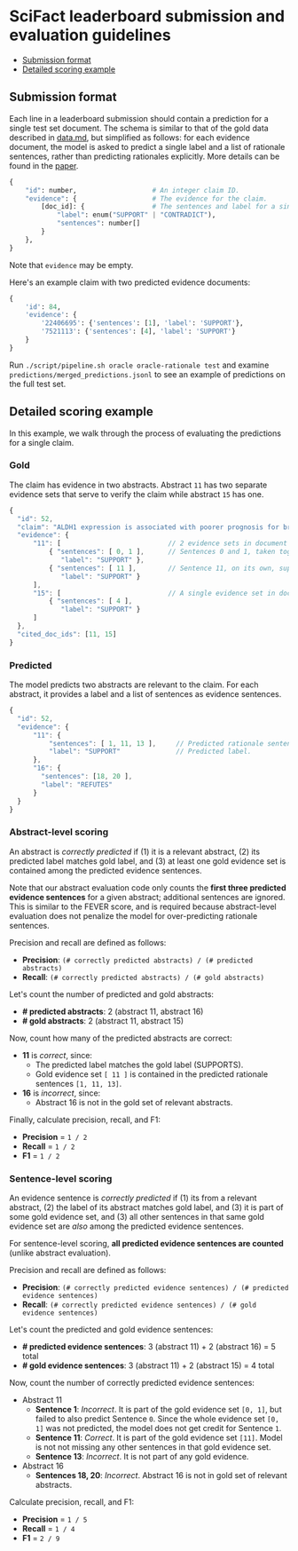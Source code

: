 # SciFact leaderboard submission and evaluation guidelines

- [Submission format](#submission-format)
- [Detailed scoring example](#detailed-scoring-example)

## Submission format

Each line in a leaderboard submission should contain a prediction for a single test set document. The schema is similar to that of the gold data described in [data.md](data.md), but simplified as follows: for each evidence document, the model is asked to predict a single label and a list of rationale sentences, rather than predicting rationales explicitly. More details can be found in the [paper](https://arxiv.org/abs/2004.14974).


```python
{
    "id": number,                   # An integer claim ID.
    "evidence": {                   # The evidence for the claim.
        [doc_id]: {                 # The sentences and label for a single document, keyed by S2ORC ID.
            "label": enum("SUPPORT" | "CONTRADICT"),
            "sentences": number[]
        }
    },
}
```

Note that `evidence` may be empty.

Here's an example claim with two predicted evidence documents:
```python
{
    'id': 84,
    'evidence': {
        '22406695': {'sentences': [1], 'label': 'SUPPORT'},
        '7521113': {'sentences': [4], 'label': 'SUPPORT'}
    }
}
```

Run `./script/pipeline.sh oracle oracle-rationale test` and examine `predictions/merged_predictions.jsonl` to see an example of predictions on the full test set.

## Detailed scoring example

In this example, we walk through the process of evaluating the predictions for a single claim.

### Gold

The claim has evidence in two abstracts. Abstract `11` has two separate evidence sets that serve to verify the claim while abstract `15` has one.

```javascript
{
  "id": 52,
  "claim": "ALDH1 expression is associated with poorer prognosis for breast cancer primary tumors.",
  "evidence": {
      "11": [                           // 2 evidence sets in document 11 support the claim.
          { "sentences": [ 0, 1 ],      // Sentences 0 and 1, taken together, support the claim.
             "label": "SUPPORT" },
          { "sentences": [ 11 ],        // Sentence 11, on its own, supports the claim.
             "label": "SUPPORT" }
      ],
      "15": [                           // A single evidence set in document 15 supports the claim.
          { "sentences": [ 4 ],
             "label": "SUPPORT" }
      ]
  },
  "cited_doc_ids": [11, 15]
}
```

### Predicted

The model predicts two abstracts are relevant to the claim. For each abstract, it provides a label and a list of sentences as evidence sentences.

```javascript
{
  "id": 52,
  "evidence": {
      "11": {
          "sentences": [ 1, 11, 13 ],     // Predicted rationale sentences.
          "label": "SUPPORT"              // Predicted label.
      },
      "16": {
        "sentences": [18, 20 ],
        "label": "REFUTES"
      }
  }
}
```

### Abstract-level scoring

An abstract is _correctly predicted_ if (1) it is a relevant abstract, (2) its predicted label matches gold label, and (3) at least one gold evidence set is contained among the predicted evidence sentences.

Note that our abstract evaluation code only counts the **first three predicted evidence sentences** for a given abstract; additional sentences are ignored. This is similar to the FEVER score, and is required because abstract-level evaluation does not penalize the model for over-predicting rationale sentences.

Precision and recall are defined as follows:

- **Precision**: `(# correctly predicted abstracts) / (# predicted abstracts)`
- **Recall**: `(# correctly predicted abstracts) / (# gold abstracts)`

Let's count the number of predicted and gold abstracts:

- **# predicted abstracts**: 2 (abstract 11, abstract 16)
- **# gold abstracts**: 2 (abstract 11, abstract 15)

Now, count how many of the predicted abstracts are correct:
​
- **11** is _correct_, since:
  - The predicted label matches the gold label (SUPPORTS).
  - Gold evidence set `[ 11 ]` is contained in the predicted rationale sentences `[1, 11, 13]`.
- **16** is _incorrect_, since:
  - Abstract 16 is not in the gold set of relevant abstracts.

Finally, calculate precision, recall, and F1:

- **Precision** = `1 / 2`
- **Recall** = `1 / 2`
- **F1**  = `1 / 2`

### Sentence-level scoring

An evidence sentence is _correctly predicted_ if (1) its from a relevant abstract, (2) the label of its abstract matches gold label, and (3) it is part of some gold evidence set, and (3) all other sentences in that same gold evidence set are _also_ among the predicted evidence sentences.

For sentence-level scoring, **all predicted evidence sentences are counted** (unlike abstract evaluation).

Precision and recall are defined as follows:

- **Precision**: `(# correctly predicted evidence sentences) / (# predicted evidence sentences)`
- **Recall**: `(# correctly predicted evidence sentences) / (# gold evidence sentences)`

Let's count the predicted and gold evidence sentences:

- **# predicted evidence sentences**: 3 (abstract 11) + 2 (abstract 16) = 5 total
- **# gold evidence sentences**: 3 (abstract 11) + 2 (abstract 15) = 4 total

Now, count the number of correctly predicted evidence sentences:

- Abstract 11
  - **Sentence 1**: _Incorrect_. It is part of the gold evidence set `[0, 1]`, but failed to also predict Sentence `0`. Since the whole evidence set `[0, 1]` was not predicted, the model does not get credit for Sentence `1`.
  - **Sentence 11**: _Correct_. It is part of the gold evidence set `[11]`.  Model is not not missing any other sentences in that gold evidence set.
  - **Sentence 13**: _Incorrect_. It is not part of any gold evidence.
- Abstract 16
  - **Sentences 18, 20**: _Incorrect_. Abstract 16 is not in gold set of relevant abstracts.

Calculate precision, recall, and F1:

- **Precision** = `1 / 5`
- **Recall** = `1 / 4`
- **F1** = `2 / 9`
